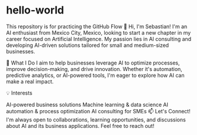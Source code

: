 # hello-world
This repository is for practicing the GitHub Flow
👋 Hi, I'm Sebastian!
I'm an AI enthusiast from Mexico City, Mexico, looking to start a new chapter in my career focused on Artificial Intelligence. My passion lies in AI consulting and developing AI-driven solutions tailored for small and medium-sized businesses.

🚀 What I Do
I aim to help businesses leverage AI to optimize processes, improve decision-making, and drive innovation. Whether it's automation, predictive analytics, or AI-powered tools, I'm eager to explore how AI can make a real impact.

💡 Interests

AI-powered business solutions
Machine learning & data science
AI automation & process optimization
AI consulting for SMEs
📫 Let's Connect!
I'm always open to collaborations, learning opportunities, and discussions about AI and its business applications. Feel free to reach out!
